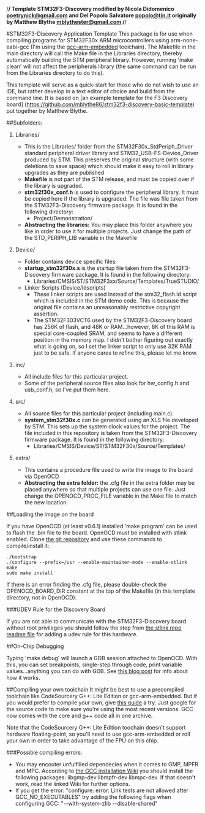 /******************************************************************************/
Template STM32F3-Discovery
modified by Nicola Didomenico <poetrynick@gmail.com> and Del Popolo Salvatore <popolo@tin.it>
originally by Matthew Blythe <mblythester@gmail.com>
/******************************************************************************/

#STM32F3-Discovery Application Template
This package is for use when compiling programs for STM32F30x ARM microcontrollers using arm-none-eabi-gcc (I'm using the [gcc-arm-embedded](https://launchpad.net/gcc-arm-embedded) toolchain). The Makefile in the main directory will call the Make file in the Libraries directory, thereby automatically building the STM peripheral library. However, running 'make clean' will not affect the peripherals library (the same command can be run from the Libraries directory to do this).

This template will serve as a quick-start for those who do not wish to use an IDE, but rather develop in a text editor of choice and build from the command line. It is based on [an example template for the F3 Discovery board] (https://github.com/mblythe86/stm32f3-discovery-basic-template) put together by Matthew Blythe.

##Subfolders:

1. Libraries/
   * This is the Libraries/ folder from the STM32F30x_StdPeriph_Driver standard peripheral driver library and STM32_USB-FS-Device_Driver produced by STM. This preserves the original structure (with some deletions to save space) which should make it easy to roll in library upgrades as they are published
   * **Makefile** is not part of the STM release, and must be copied over if the library is upgraded.
   * **stm32f30x_conf.h** is used to configure the peripheral library. It must be copied here if the library is upgraded. The file was file taken from the STM32F3-Discovery firmware package. It is found in the following directory:
      * Project/Demonstration/
   * **Abstracting the libraries:** You may place this folder anywhere you like in order to use it for multiple projects. Just change the path of the STD_PERIPH_LIB variable in the Makefile

2. Device/
   * Folder contains device specific files:
   * **startup_stm32f30x.s** is the startup file taken from the STM32F3-Discovery firmware package. It is found in the following directory:
      * Libraries/CMSIS/ST/STM32F3xx/Source/Templates/TrueSTUDIO/
   * Linker Scripts (Device/ldscripts)
      * These linker scripts are used instead of the stm32_flash.ld script which is included in the STM demo code. This is because the original file contains an unreasonably restrictive copyright assertion.
      * The STM32F303VCT6 used by the STM32F3-Discovery board has 256K of flash, and 48K or RAM...however, 8K of this RAM is special core-coupled SRAM, and seems to have a different position in the memory map.  I didn't bother figuring out exactly what is going on, so I set the linker script to only use 32K RAM just to be safe.  If anyone cares to refine this, please let me know.

3. inc/
   * All include files for this particular project.
   * Some of the peripheral source files also look for hw_config.h and usb_conf.h, so I've put them here.

4. src/
   * All source files for this particular project (including main.c).
   * **system_stm32f30x.c** can be generated using an XLS file developed by STM. This sets up the system clock values for the project. The file included in this repository is taken from the STM32F3-Discovery firmware package. It is found in the following directory:
      * Libraries/CMSIS/Device/ST/STM32F30x/Source/Templates/

5. extra/
   * This contains a procedure file used to write the image to the board via OpenOCD
   * **Abstracting the extra folder:** the .cfg file in the extra folder may be placed anywhere so that multiple projects can use one file. Just change the OPENOCD_PROC_FILE variable in the Make file to match the new location.

##Loading the image on the board

If you have OpenOCD (at least v0.6.1) installed 'make program' can be used to flash the .bin file to the board. OpenOCD must be installed with stlink enabled. Clone [the git repository](http://openocd.git.sourceforge.net/git/gitweb.cgi?p=openocd/openocd;a=summary) and use these commands to compile/install it:

    ./bootstrap
    ./configure --prefix=/usr --enable-maintainer-mode --enable-stlink
    make 
    sudo make install

If there is an error finding the .cfg file, please double-check the OPENOCD_BOARD_DIR constant at the top of the Makefile (in this template directory, not in OpenOCD).

###UDEV Rule for the Discovery Board

If you are not able to communicate with the STM32F3-Discovery board without root privileges you should follow the step from [the stlink repo readme file](https://github.com/texane/stlink#readme) for adding a udev rule for this hardware.

##On-Chip Debugging

Typing 'make debug' will launch a GDB session attached to OpenOCD.  With this, you can set breakpoints, single-step through code, print variable values...anything you can do with GDB.  See [this blog post](http://www.mjblythe.com/hacks/2013/02/debugging-stm32-with-gdb-and-openocd/) for info about how it works.

##Compiling your own toolchain
It might be best to use a precompiled toolchain like CodeSourcery G++: Lite Edition or gcc-arm-embedded. But if you would prefer to compile your own, give [this guide](http://www.kunen.org/uC/gnu_tool.html) a try. Just google for the source code to make sure you're using the most recent versions. GCC now comes with the core and g++ code all in one archive.

Note that the CodeSourcery G++: Lite Edition toochain doesn't support hardware floating-point, so you'll need to use gcc-arm-embedded or roll your own in order to take advantage of the FPU on this chip.

###Possible compiling errors:
   * You may encouter unfulfilled dependecies when it comes to GMP, MPFR and MPC. According to [the GCC installation Wiki](http://gcc.gnu.org/wiki/InstallingGCC) you should install the following packages: libgmp-dev libmpfr-dev libmpc-dev. If that doesn't work, read the linked Wiki for further options.
   * If you get the error: "configure: error: Link tests are not allowed after GCC_NO_EXECUTABLES" try adding the following flags when configuring GCC: "--with-system-zlib --disable-shared"



